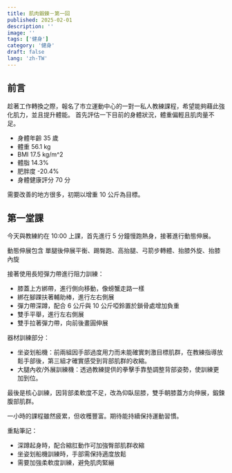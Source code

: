 ```yaml
---
title: 肌肉鍛鍊－第一回
published: 2025-02-01
description: ''
image: ''
tags: ['健身']
category: '健身'
draft: false
lang: 'zh-TW'
---
```


## 前言
趁著工作轉換之際，報名了市立運動中心的一對一私人教練課程，希望能夠藉此強化肌力，並且提升體能。
首先評估一下目前的身體狀況，體重偏輕且肌肉量不足。
  - 身體年齡 35 歲
  - 體重 56.1 kg
  - BMI 17.5 kg/m^2
  - 體脂 14.3%
  - 肥胖度 -20.4%
  - 身體健康評分 70 分

需要改善的地方很多，初期以增重 10 公斤為目標。

## 第一堂課
今天與教練約在 10:00 上課，首先進行 5 分鐘慢跑熱身，接著進行動態伸展。

動態伸展包含 單腿後伸展平衡、踢臀跑、高抬腿、弓箭步轉體、抬膝外旋、抬膝內旋

接著使用長短彈力帶進行阻力訓練：
- 膝蓋上方綁帶，進行側向移動，像螃蟹走路一樣
- 綁在腳踝扶著輔助棒，進行左右側展
- 彈力帶深蹲，配合 6 公斤與 10 公斤啞鈴置於鎖骨處增加負重
- 雙手平舉，進行左右側展
- 雙手拉著彈力帶，向前後畫圓伸展

器材訓練部分：
- 坐姿划船機：前兩組因手部過度用力而未能確實刺激目標肌群，在教練指導放鬆手部後，第三組才確實感受到背部肌群的收縮。
- 大腿內收/外展訓練機：透過教練提供的拳擊手靠墊調整背部姿勢，使訓練更加到位。

最後是核心訓練，因背部柔軟度不足，改為仰臥屈膝，雙手朝膝蓋方向伸展，鍛鍊腹部肌群。

一小時的課程雖然疲累，但收穫豐富。期待能持續保持運動習慣。

重點筆記：
- 深蹲起身時，配合縮肛動作可加強臀部肌群收縮
- 坐姿划船機訓練時，手部需保持適度放鬆
- 需要加強柔軟度訓練，避免肌肉緊繃


